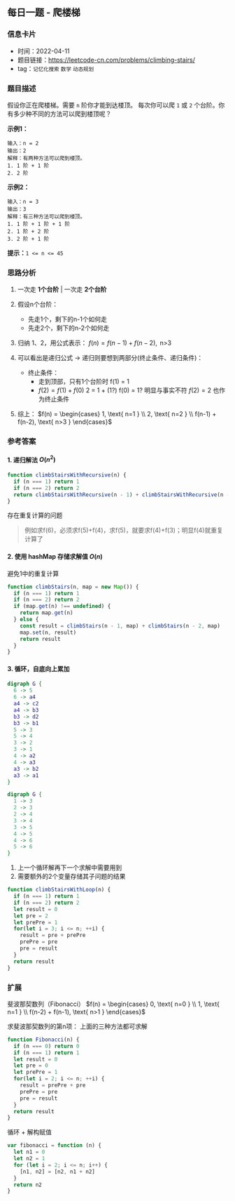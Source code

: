 ## 每日一题 - 爬楼梯

### 信息卡片

- 时间：2022-04-11
- 题目链接：https://leetcode-cn.com/problems/climbing-stairs/
- tag：`记忆化搜索` `数学` `动态规划`


### 题目描述

假设你正在爬楼梯。需要 `n` 阶你才能到达楼顶。
每次你可以爬 `1` 或 `2` 个台阶。你有多少种不同的方法可以爬到楼顶呢？

**示例1：**
```
输入：n = 2
输出：2
解释：有两种方法可以爬到楼顶。
1. 1 阶 + 1 阶
2. 2 阶
```

**示例2：**
```
输入：n = 3
输出：3
解释：有三种方法可以爬到楼顶。
1. 1 阶 + 1 阶 + 1 阶
2. 1 阶 + 2 阶
3. 2 阶 + 1 阶
```

**提示：**`1 <= n <= 45`

### 思路分析

1. 一次走 __1个台阶__ | 一次走 __2个台阶__
2. 假设n个台阶：
    - 先走1个，剩下的n-1个如何走
    - 先走2个，剩下的n-2个如何走
3. 归纳 1、2，用公式表示：
  $f(n) = f(n-1) + f(n-2), \text{ n>3 }$
4. 可以看出是递归公式 -> 递归则要想到两部分(终止条件、递归条件)：
    - 终止条件：
      + 走到顶部，只有1个台阶时 f(1) = 1
      + $f(2) = f(1) + f(0)$ 
        2 = 1 + (1?) 
        f(0) = 1? 明显与事实不符
        $f(2) = 2$ 也作为终止条件

5. 综上：
  $f(n) = \begin{cases} 1, \text{ n=1 } \\ 2, \text{ n=2 } \\ f(n-1) + f(n-2), \text{ n>3 } \end{cases}$

### 参考答案

#### 1. 递归解法 $O(n^2)$

```javascript {.line-numbers}
function climbStairsWithRecursive(n) {
  if (n === 1) return 1
  if (n === 2) return 2
  return climbStairsWithRecursive(n - 1) + climbStairsWithRecursive(n - 2)
} 
```

存在重复计算的问题

> 例如求f(6)，必须求f(5)+f(4)，求f(5)，就要求f(4)+f(3)；明显f(4)就重复计算了

#### 2. 使用 hashMap 存储求解值 $O(n)$

避免1中的重复计算

```javascript {.line-numbers}
function climbStairs(n, map = new Map()) {
  if (n === 1) return 1
  if (n === 2) return 2
  if (map.get(n) !== undefined) {
    return map.get(n)
  } else {
    const result = climbStairs(n - 1, map) + climbStairs(n - 2, map)
    map.set(n, result)
    return result
  }
}
```

#### 3. 循环，自底向上累加
```dot
digraph G {
  6 -> 5
  6 -> a4
  a4 -> c2
  a4 -> b3
  b3 -> d2
  b3 -> b1
  5 -> 3
  5 -> 4
  3 -> 2
  3 -> 1
  4 -> a2
  4 -> a3
  a3 -> b2
  a3 -> a1
}
```

```dot
digraph G {
  1 -> 3
  2 -> 3
  2 -> 4
  3 -> 4
  3 -> 5
  4 -> 5
  4 -> 6
  5 -> 6
}
```

1. 上一个循环解再下一个求解中需要用到
2. 需要额外的2个变量存储其子问题的结果

```javascript {.line-numbers}
function climbStairsWithLoop(n) {
  if (n === 1) return 1
  if (n === 2) return 2
  let result = 0
  let pre = 2
  let prePre = 1
  for(let i = 3; i <= n; ++i) {
    result = pre + prePre
    prePre = pre
    pre = result
  }
  return result
}
```

### 扩展

斐波那契数列（Fibonacci）
$f(n) = \begin{cases} 0, \text{ n=0 } \\ 1, \text{ n=1 } \\ f(n-2) + f(n-1), \text{ n>1 } \end{cases}$

求斐波那契数列的第n项：
上面的三种方法都可求解

```javascript
function Fibonacci(n) {
  if (n === 0) return 0
  if (n === 1) return 1
  let result = 0
  let pre = 0
  let prePre = 1
  for(let i = 2; i <= n; ++i) {
    result = prePre + pre
    prePre = pre
    pre = result
  }
  return result
}
```

循环 + 解构赋值
```javascript {.line-numbers}
var fibonacci = function (n) {
  let n1 = 0
  let n2 = 1
  for (let i = 2; i <= n; i++) {
    [n1, n2] = [n2, n1 + n2]
  }
  return n2
}
```